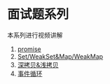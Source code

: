 # 面试题系列

本系列进行视频讲解

1. [promise](./promise/README.md)
2. [Set/WeakSet&Map/WeakMap](./set-map/README.md)
3. [深拷贝&浅拷贝](./clone/README.md)
4. [事件循环](./eventloop/README.md)